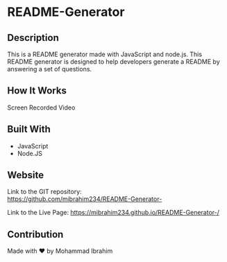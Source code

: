 # README-Generator

## Description
This is a README generator made with JavaScript and node.js.
This README generator is designed to help developers generate a README by answering a set of questions.


## How It Works
Screen Recorded Video



## Built With
* JavaScript
* Node.JS

## Website
Link to the GIT repository: <br>
https://github.com/mibrahim234/README-Generator-

Link to the Live Page: 
https://mibrahim234.github.io/README-Generator-/

## Contribution
Made with ❤️ by Mohammad Ibrahim